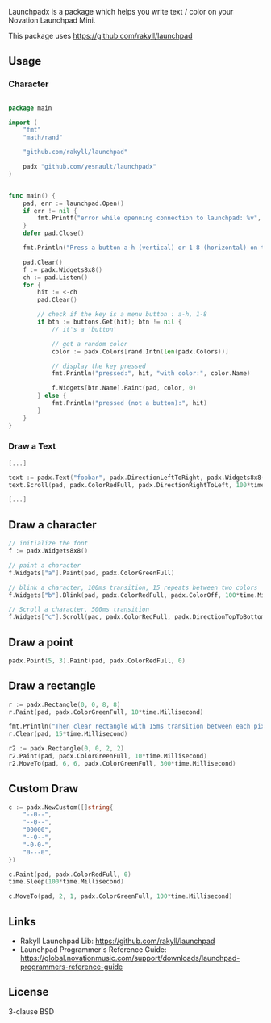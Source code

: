 Launchpadx is a package which helps you write text / color on your Novation Launchpad Mini.

This package uses https://github.com/rakyll/launchpad


## Usage

### Character
```go

package main

import (
	"fmt"
	"math/rand"

	"github.com/rakyll/launchpad"

	padx "github.com/yesnault/launchpadx"
)


func main() {
	pad, err := launchpad.Open()
	if err != nil {
		fmt.Printf("error while openning connection to launchpad: %v", err)
	}
	defer pad.Close()

	fmt.Println("Press a button a-h (vertical) or 1-8 (horizontal) on the launchpad")

	pad.Clear()
	f := padx.Widgets8x8()
	ch := pad.Listen()
	for {
		hit := <-ch
		pad.Clear()

		// check if the key is a menu button : a-h, 1-8
		if btn := buttons.Get(hit); btn != nil {
			// it's a 'button'

			// get a random color
			color := padx.Colors[rand.Intn(len(padx.Colors))]

			// display the key pressed
			fmt.Println("pressed:", hit, "with color:", color.Name)

			f.Widgets[btn.Name].Paint(pad, color, 0)
		} else {
			fmt.Println("pressed (not a button):", hit)
		}
	}
}

```

### Draw a Text

```go
[...]

text := padx.Text("foobar", padx.DirectionLeftToRight, padx.Widgets8x8())
text.Scroll(pad, padx.ColorRedFull, padx.DirectionRightToLeft, 100*time.Millisecond)

[...]
```


## Draw a character

```go
// initialize the font
f := padx.Widgets8x8()

// paint a character
f.Widgets["a"].Paint(pad, padx.ColorGreenFull)

// blink a character, 100ms transition, 15 repeats between two colors
f.Widgets["b"].Blink(pad, padx.ColorRedFull, padx.ColorOff, 100*time.Millisecond, 15)

// Scroll a character, 500ms transition
f.Widgets["c"].Scroll(pad, padx.ColorRedFull, padx.DirectionTopToBottom, 500*time.Millisecond)

```

## Draw a point

```go
padx.Point(5, 3).Paint(pad, padx.ColorRedFull, 0)
```

## Draw a rectangle

```go
r := padx.Rectangle(0, 0, 8, 8)
r.Paint(pad, padx.ColorGreenFull, 10*time.Millisecond)

fmt.Println("Then clear rectangle with 15ms transition between each pixel")
r.Clear(pad, 15*time.Millisecond)

r2 := padx.Rectangle(0, 0, 2, 2)
r2.Paint(pad, padx.ColorGreenFull, 10*time.Millisecond)
r2.MoveTo(pad, 6, 6, padx.ColorGreenFull, 300*time.Millisecond)
```

## Custom Draw

```go
c := padx.NewCustom([]string{
	"--0--",
	"--0--",
	"00000",
	"--0--",
	"-0-0-",
	"0---0",
})

c.Paint(pad, padx.ColorRedFull, 0)
time.Sleep(100*time.Millisecond)

c.MoveTo(pad, 2, 1, padx.ColorGreenFull, 100*time.Millisecond)
```

## Links

* Rakyll Launchpad Lib: https://github.com/rakyll/launchpad
* Launchpad Programmer's Reference Guide: https://global.novationmusic.com/support/downloads/launchpad-programmers-reference-guide

## License

3-clause BSD
